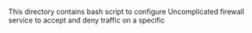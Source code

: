 This directory contains bash script to configure Uncomplicated firewall service to accept and deny traffic on a specific
